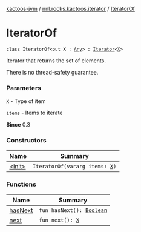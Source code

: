 [kactoos-jvm](../../index.md) / [nnl.rocks.kactoos.iterator](../index.md) / [IteratorOf](./index.md)

# IteratorOf

`class IteratorOf<out X : `[`Any`](https://kotlinlang.org/api/latest/jvm/stdlib/kotlin/-any/index.html)`> : `[`Iterator`](https://kotlinlang.org/api/latest/jvm/stdlib/kotlin.collections/-iterator/index.html)`<`[`X`](index.md#X)`>`

Iterator that returns the set of elements.

There is no thread-safety guarantee.

### Parameters

`X` - Type of item

`items` - Items to iterate

**Since**
0.3

### Constructors

| Name | Summary |
|---|---|
| [&lt;init&gt;](-init-.md) | `IteratorOf(vararg items: `[`X`](index.md#X)`)` |

### Functions

| Name | Summary |
|---|---|
| [hasNext](has-next.md) | `fun hasNext(): `[`Boolean`](https://kotlinlang.org/api/latest/jvm/stdlib/kotlin/-boolean/index.html) |
| [next](next.md) | `fun next(): `[`X`](index.md#X) |
